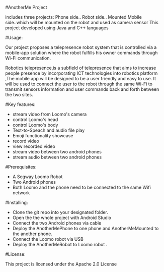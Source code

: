 #AnotherMe Project


includes three projects:
Phone side..
Robot side..
Mounted Mobile side..which will be mounted on the robot and used as camera sensor
This project developed using Java and C++ languages


#Usage: 

Our  project proposes a telepresence robot system that is controlled via a mobile-app solution where the robot fulfills his owner commands through Wi-Fi communication.

Robotics telepresence,is a subfield of telepresence that aims to increase people presence by incorporating ICT technologies into robotics platform ,The mobile app will be designed to be a user friendly and easy to use. It will be used to connect the user to the robot through the same Wi-Fi to transmit sensors information and user commands back and forth between the two sites.


#Key features:

- stream video from Loomo's camera 
- control Loomo's head 
- control Loomo's body 
- Text-to-Speach and audio file play 
- Emoji functionality showcase 
- record video 
- view recorded video 
- stream video between two android phones
- stream audio between two android phones


#Prerequisites:

- A Segway Loomo Robot
- Two Android phones
- Both Loomo and the phone need to be connected to the same Wifi network


#Installing:

- Clone the git repo into your designated folder.
- Open the the whole project with Android Studio
- Connect the two Android phones via cable 
- Deploy the AnotherMePhone to one phone and AnotherMeMounted to the another phone.
- Connect the Loomo robot via USB 
- Deploy the AnotherMeRobot to Loomo robot .

#License:

This project is licensed under the Apache 2.0 License
